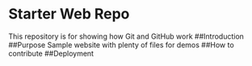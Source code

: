# Starter Web Repo

This repository is for showing how Git and GitHub work
##Introduction
##Purpose
Sample website with plenty of files for demos
##How to contribute
##Deployment